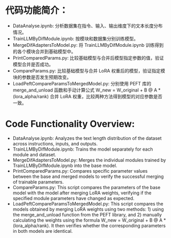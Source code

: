 # 代码功能简介：
- DataAnalyse.ipynb: 分析数据集在指令、输入、输出维度下的文本长度分布情况。
- TrainLLMByDifModule.ipynb: 按模块和数据集分别训练模型。
- MergeDifAdaptersToModel.py: 将 TrainLLMByDifModule.ipynb 训练得到的各个模块合并到基础模型中。
- PrintComparedParams.py: 比较基础模型与合并后模型指定参数的值，验证模型合并是否成功。
- CompareParams.py: 比较基础模型与合并 LoRA 权重后的模型，验证指定模块的参数是否发生预期改变。
- LoadPeftCompareParamsToMergedModel.py: 分别使用 PEFT 库的 merge_and_unload 函数和手动计算公式 W_new = W_original + B @ A * (lora_alpha/rank) 合并 LoRA 权重，比较两种方法得到模型的对应参数是否一致。


# Code Functionality Overview:
- DataAnalyse.ipynb: Analyzes the text length distribution of the dataset across instructions, inputs, and outputs.
- TrainLLMByDifModule.ipynb: Trains the model separately for each module and dataset.
- MergeDifAdaptersToModel.py: Merges the individual modules trained by TrainLLMByDifModule.ipynb into the base model.
- PrintComparedParams.py: Compares specific parameter values between the base and merged models to verify the successful merging of trainable parameters.
- CompareParams.py: This script compares the parameters of the base model with the model after merging LoRA weights, verifying if the specified module parameters have changed as expected.
- LoadPeftCompareParamsToMergedModel.py: This script compares the models obtained by merging LoRA weights using two methods: 1) using the merge_and_unload function from the PEFT library, and 2) manually calculating the weights using the formula W_new = W_original + B @ A * (lora_alpha/rank). It then verifies whether the corresponding parameters in both models are identical.
